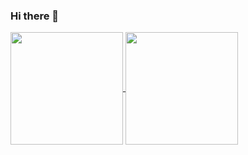 ### Hi there 👋

<a href="https://github.com/LafaDev">
  <img height="180em" align="center" src="https://github-readme-stats.vercel.app/api?username=LafaDev&count_private=true&show_icons=true&theme=gruvbox" />
</a>
<a href="https//github.com/LafaDev">
  <img height="180em" align="center" src="https://github-readme-stats.vercel.app/api/top-langs/?username=LafaDev&count_private=true&theme=gruvbox&show_icons=true&layout=compact)](https://github.com/anuraghazra/github-readme-stats" />
</a>





<!--
**LafaDev/LafaDev** is a ✨ _special_ ✨ repository because its `README.md` (this file) appears on your GitHub profile.

Here are some ideas to get you started:

- 🔭 I’m currently working on ...
- 🌱 I’m currently learning ...
- 👯 I’m looking to collaborate on ...
- 🤔 I’m looking for help with ...
- 💬 Ask me about ...
- 📫 How to reach me: ...
- 😄 Pronouns: ...
- ⚡ Fun fact: ...
-->

<!--
![Snake Animation](https://github.com/LafaDev)
-->
